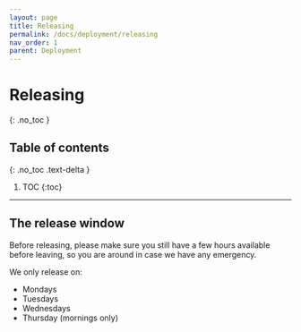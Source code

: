 ```yaml
---
layout: page
title: Releasing 
permalink: /docs/deployment/releasing
nav_order: 1
parent: Deployment
---
```


# Releasing
{: .no_toc }

## Table of contents
{: .no_toc .text-delta }

1. TOC
{:toc}

---

## The release window

Before releasing, please make sure you still have a few hours available before leaving, so you are around in case we have any emergency. 

We only release on: 

* Mondays
* Tuesdays
* Wednesdays
* Thursday (mornings only)
